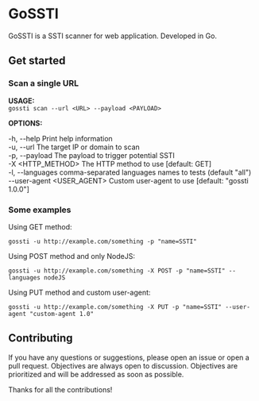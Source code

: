 # GoSSTI

GoSSTI is a SSTI scanner for web application. Developed in Go.

## Get started

### Scan a single URL

**USAGE:**  
`gossti scan --url <URL> --payload <PAYLOAD>`

**OPTIONS:**

-h, --help Print help information  
-u, --url <URL> The target IP or domain to scan  
-p, --payload <PAYLOAD> The payload to trigger potential SSTI  
-X <HTTP_METHOD> The HTTP method to use [default: GET]  
-l, --languages comma-separated languages names to tests (default "all")  
--user-agent <USER_AGENT> Custom user-agent to use [default: "gossti 1.0.0"]  

### Some examples

Using GET method:

`gossti -u http://example.com/something -p "name=SSTI"`

Using POST method and only NodeJS:

`gossti -u http://example.com/something -X POST -p "name=SSTI" --languages nodeJS`

Using PUT method and custom user-agent:

`gossti -u http://example.com/something -X PUT -p "name=SSTI" --user-agent "custom-agent 1.0"`

## Contributing

If you have any questions or suggestions, please open an issue or open a pull request.
Objectives are always open to discussion.
Objectives are prioritized and will be addressed as soon as possible.

Thanks for all the contributions!

